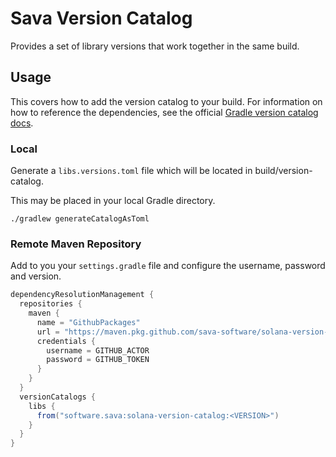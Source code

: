 # Sava Version Catalog

Provides a set of library versions that work together in the same build.

## Usage

This covers how to add the version catalog to your build. For information on how to reference the dependencies, see the
official [Gradle version catalog docs](https://docs.gradle.org/current/userguide/version_catalogs.html).

### Local

Generate a `libs.versions.toml` file which will be located in build/version-catalog.

This may be placed in your local Gradle directory.

```shell
./gradlew generateCatalogAsToml
```

### Remote Maven Repository

Add to you your `settings.gradle` file and configure the username, password and version.

```groovy
dependencyResolutionManagement {
  repositories {
    maven {
      name = "GithubPackages"
      url = "https://maven.pkg.github.com/sava-software/solana-version-catalog"
      credentials {
        username = GITHUB_ACTOR
        password = GITHUB_TOKEN
      }
    }
  }
  versionCatalogs {
    libs {
      from("software.sava:solana-version-catalog:<VERSION>")
    }
  }
}
```
